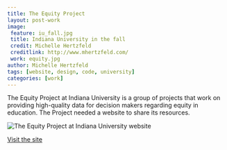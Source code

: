 ```yaml
---
title: The Equity Project
layout: post-work
image:
 feature: iu_fall.jpg
 title: Indiana University in the fall
 credit: Michelle Hertzfeld
 creditlink: http://www.mhertzfeld.com/
 work: equity.jpg
author: Michelle Hertzfeld
tags: [website, design, code, university]
categories: [work]
---
```

The Equity Project at Indiana University is a group of projects that work on providing high-quality data for decision makers regarding equity in education. The Project needed a website to share its resources.<!--more-->

![The Equity Project at Indiana University website](https://meiqimichelle.github.io/mhertzfeld/img/equity_site.jpg)

[Visit the site](http://www.indiana.edu/~equity/)
